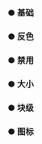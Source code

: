 <script lang="ts" setup>
    import button1 from './Button1.vue'
    import button2 from './Button2.vue'
    import button3 from './Button3.vue'
    import button4 from './Button4.vue'
    import button5 from './Button5.vue'
    import button6 from './Button6.vue'
</script>
### ● 基础  
<button1/>  

### ● 反色  
<button2/>  

### ● 禁用
<button3/>

### ● 大小
<button4/>

### ● 块级
<button5/>

### ● 图标
<button6/>
